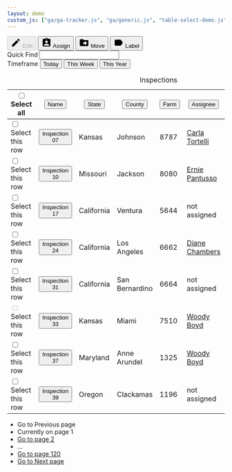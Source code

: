 ```yaml
---
layout: demo
custom_js: ["ga/ga-tracker.js", "ga/generic.js", "table-select-demo.js"]
---
```


<div class="fsa-level@l fsa-level--justify-between fsa-level--align-bottom">
  <div class="fsa-level fsa-level--grow-auto fsa-m-b--s fsa-m-b--none@l">
    <button class="fsa-btn fsa-btn--secondary fsa-btn--fill fsa-btn--small" type="button" disabled=""><svg class="fsa-icon fsa-icon--size-1" aria-hidden="true" focusable="false" role="img" xmlns="http://www.w3.org/2000/svg" width="24" height="24" viewBox="0 0 24 24"><path d="M3 17.25V21h3.75L17.81 9.94l-3.75-3.75L3 17.25zM20.71 7.04c.39-.39.39-1.02 0-1.41l-2.34-2.34c-.39-.39-1.02-.39-1.41 0l-1.83 1.83 3.75 3.75 1.83-1.83z"/></svg> <span class="fsa-sr-only@xs-only">Edit</span></button>
    <button class="fsa-btn fsa-btn--secondary fsa-btn--fill fsa-btn--small" type="button"><svg class="fsa-icon fsa-icon--size-1" aria-hidden="true" focusable="false" role="img" xmlns="http://www.w3.org/2000/svg" width="24" height="24" viewBox="0 0 24 24"><path d="M19 3h-4.18C14.4 1.84 13.3 1 12 1c-1.3 0-2.4.84-2.82 2H5c-1.1 0-2 .9-2 2v14c0 1.1.9 2 2 2h14c1.1 0 2-.9 2-2V5c0-1.1-.9-2-2-2zm-7 0c.55 0 1 .45 1 1s-.45 1-1 1-1-.45-1-1 .45-1 1-1zm0 4c1.66 0 3 1.34 3 3s-1.34 3-3 3-3-1.34-3-3 1.34-3 3-3zm6 12H6v-1.4c0-2 4-3.1 6-3.1s6 1.1 6 3.1V19z"/></svg> <span class="fsa-sr-only@xs-only">Assign</span></button>
    <button class="fsa-btn fsa-btn--secondary fsa-btn--fill fsa-btn--small" type="button"><svg class="fsa-icon fsa-icon--size-1" aria-hidden="true" focusable="false" role="img" xmlns="http://www.w3.org/2000/svg" width="24" height="24" viewBox="0 0 24 24"><path d="M20 6h-8l-2-2H4c-1.1 0-2 .9-2 2v12c0 1.1.9 2 2 2h16c1.1 0 2-.9 2-2V8c0-1.1-.9-2-2-2zm-6 12v-3h-4v-4h4V8l5 5-5 5z"/></svg> <span class="fsa-sr-only@xs-only">Move</span></button>
    <button class="fsa-btn fsa-btn--secondary fsa-btn--fill fsa-btn--small" type="button"><svg class="fsa-icon fsa-icon--size-1" aria-hidden="true" focusable="false" role="img" xmlns="http://www.w3.org/2000/svg" width="24" height="24" viewBox="0 0 24 24"><path d="M17.63 5.84C17.27 5.33 16.67 5 16 5L5 5.01C3.9 5.01 3 5.9 3 7v10c0 1.1.9 1.99 2 1.99L16 19c.67 0 1.27-.33 1.63-.84L22 12l-4.37-6.16z"/></svg> <span class="fsa-sr-only@xs-only">Label</span></button>
  </div>
  <div class="fsa-show@m fsa-level fsa-level--grow-auto">
    <div>
      <label for="lorem_find" class="fsa-text-size--2">Quick Find</label>
      <input type="text" class="fsa-input fsa-input--small fsa-input--fill" id="lorem_find">
    </div>
    <div>
      <span class="fsa-text-size--2" id="lorem_timeframe">Timeframe</span>
      <span class="fsa-btn-group fsa-btn-group--small fsa-btn-group--fill" role="group" aria-labeledby="lorem_timeframe">
        <button class="fsa-btn-group__item fsa-btn-group__item--active" aria-selected="true" type="button">Today</button>
        <button class="fsa-btn-group__item" type="button">This Week</button>
        <button class="fsa-btn-group__item" type="button">This Year</button>
      </span>
    </div>
  </div>
</div>
<table class="fsa-table fsa-table--borderless fsa-table--responsive fsa-table--responsive-horizontal fsa-m-t--s">
  <caption class="sr-only">Inspections</caption>
  <thead>
    <tr>
      <th class="fsa-table__th--sticky fsa-table__th--select">
        <span>
          <input class="fsa-checkbox fsa-checkbox--solo" data-behavior="select-table-all" id="inpections__select-all" type="checkbox" name="inpections__select-all" value="Select all">
          <label for="inpections__select-all" title="Select all"><span class="sr-only">Select all</span></label>
        </span>
      </th>
      <th class="fsa-table__th--sticky" aria-sort="ascending">
        <button type="button" class="fsa-table__sort fsa-table__sort--ascending">Name</button>
      </th>
      <th class="fsa-table__th--sticky">
        <button type="button" class="fsa-table__sort">State</button>
      </th>
      <th class="fsa-table__th--sticky">
        <button type="button" class="fsa-table__sort">County</button>
      </th>
      <th class="fsa-table__th--sticky">
        <button type="button" class="fsa-table__sort">Farm</button>
      </th>
      <th class="fsa-table__th--sticky">
        <button type="button" class="fsa-table__sort">Assignee</button>
      </th>
      <th class="fsa-table__th--sticky">
        <button type="button" class="fsa-table__sort">Due Date</button>
      </th>
      <th class="fsa-table__th--sticky">
        <button type="button" class="fsa-table__sort">Status</button>
      </th>
    </tr>
  </thead>
  <tbody>
    <tr>
      <td aria-label="Select">
        <span>
          <input class="fsa-checkbox fsa-checkbox--solo" data-behavior="select-table-row" id="inpections__select-inspection--07" type="checkbox" name="inpections__select-inspection--07" value="07">
          <label for="inpections__select-inspection--07"><span class="sr-only">Select this row</span></label>
        </span>
      </td>
      <td aria-label="Inspection Number">
        <strong>
          <button type="button" class="fsa-btn fsa-btn--flat">Inspection 07</button>
        </strong>
      </td>
      <td aria-label="State">Kansas</td>
      <td aria-label="County">Johnson</td>
      <td aria-label="Farm Number">8787</td>
      <td aria-label="Assigned to"><a href="link.html">Carla Tortelli</a></td>
      <td aria-label="Due Date">
        <time datetime="2018-08-05">08/05/2018</time>
      </td>
      <td aria-label="Status">
        <div><span class="fsa-label fsa-label--neutral">Assigned</span></div>
      </td>
    </tr>
    <tr>
      <td aria-label="Select">
        <span>
          <input class="fsa-checkbox fsa-checkbox--solo" data-behavior="select-table-row" id="inpections__select-inspection--10" type="checkbox" name="inpections__select-inspection--10" value="10">
          <label for="inpections__select-inspection--10"><span class="sr-only">Select this row</span></label>
        </span>
      </td>
      <td aria-label="Inspection Number">
        <strong>
          <button type="button" class="fsa-btn fsa-btn--flat">Inspection 10</button>
        </strong>
      </td>
      <td aria-label="State">Missouri</td>
      <td aria-label="County">Jackson</td>
      <td aria-label="Farm Number">8080</td>
      <td aria-label="Assigned to"><a href="link.html">Ernie Pantusso</a></td>
      <td aria-label="Due Date">
        <time datetime="2018-10-01">10/01/2018</time>
      </td>
      <td aria-label="Status">
        <div><span class="fsa-label fsa-label--alert">Rejected</span></div>
      </td>
    </tr>
    <tr>
      <td aria-label="Select">
        <span>
          <input class="fsa-checkbox fsa-checkbox--solo" data-behavior="select-table-row" id="inpections__select-inspection--17" type="checkbox" name="inpections__select-inspection--17" value="17">
          <label for="inpections__select-inspection--17"><span class="sr-only">Select this row</span></label>
        </span>
      </td>
      <td aria-label="Inspection Number">
        <strong>
          <button type="button" class="fsa-btn fsa-btn--flat">Inspection 17</button>
        </strong>
      </td>
      <td aria-label="State">California</td>
      <td aria-label="County">Ventura</td>
      <td aria-label="Farm Number">5644</td>
      <td aria-label="Assigned to"><span class="sr-only">not assigned</span></td>
      <td aria-label="Due Date">
        <time datetime="2018-11-10">11/10/2018</time>
      </td>
      <td aria-label="Status">
        <div><span class="fsa-label">Not Started</span></div>
      </td>
    </tr>
    <tr>
      <td aria-label="Select">
        <span>
          <input class="fsa-checkbox fsa-checkbox--solo" data-behavior="select-table-row" id="inpections__select-inspection--24" type="checkbox" name="inpections__select-inspection--24" value="24">
          <label for="inpections__select-inspection--24"><span class="sr-only">Select this row</span></label>
        </span>
      </td>
      <td aria-label="Inspection Number">
        <strong>
          <button type="button" class="fsa-btn fsa-btn--flat">Inspection 24</button>
        </strong>
      </td>
      <td aria-label="State">California</td>
      <td aria-label="County">Los Angeles</td>
      <td aria-label="Farm Number">6662</td>
      <td aria-label="Assigned to"><a href="link.html">Diane Chambers</a></td>
      <td aria-label="Due Date">
        <time datetime="2018-11-16">11/16/2018</time>
      </td>
      <td aria-label="Status">
        <div><span class="fsa-label fsa-label--general">In Progress</span></div>
      </td>
    </tr>
    <tr>
      <td aria-label="Select">
        <span>
          <input class="fsa-checkbox fsa-checkbox--solo" data-behavior="select-table-row" id="inpections__select-inspection--31" type="checkbox" name="inpections__select-inspection--31" value="31">
          <label for="inpections__select-inspection--31"><span class="sr-only">Select this row</span></label>
        </span>
      </td>
      <td aria-label="Inspection Number">
        <strong>
          <button type="button" class="fsa-btn fsa-btn--flat">Inspection 31</button>
        </strong>
      </td>
      <td aria-label="State">California</td>
      <td aria-label="County">San Bernardino</td>
      <td aria-label="Farm Number">6664</td>
      <td aria-label="Assigned to"><span class="sr-only">not assigned</span></td>
      <td aria-label="Due Date">
        <time datetime="2018-10-07">10/07/2018</time>
      </td>
      <td aria-label="Status">
        <div><span class="fsa-label fsa-label--warning">On Hold</span></div>
      </td>
    </tr>
    <tr>
      <td aria-label="Select">
        <span>
          <input disabled="disabled" class="fsa-checkbox fsa-checkbox--solo" id="inpections__select-inspection--33" type="checkbox" name="inpections__select-inspection--33" value="33">
          <label for="inpections__select-inspection--33"><span class="sr-only">Select this row</span></label>
        </span>
      </td>
      <td aria-label="Inspection Number">
        <strong>
          <button type="button" class="fsa-btn fsa-btn--flat">Inspection 33</button>
        </strong>
      </td>
      <td aria-label="State">Kansas</td>
      <td aria-label="County">Miami</td>
      <td aria-label="Farm Number">7510</td>
      <td aria-label="Assigned to"><a href="link.html">Woody Boyd</a></td>
      <td aria-label="Due Date">
        <time datetime="2018-10-05">10/05/2018</time>
      </td>
      <td aria-label="Status">
        <div><span class="fsa-label fsa-label--success">Complete</span></div>
      </td>
    </tr>
    <tr>
      <td aria-label="Select">
        <span>
          <input class="fsa-checkbox fsa-checkbox--solo" data-behavior="select-table-row" id="inpections__select-inspection--37" type="checkbox" name="inpections__select-inspection--37" value="37">
          <label for="inpections__select-inspection--37"><span class="sr-only">Select this row</span></label>
        </span>
      </td>
      <td aria-label="Inspection Number">
        <strong>
          <button type="button" class="fsa-btn fsa-btn--flat">Inspection 37</button>
        </strong>
      </td>
      <td aria-label="State">Maryland</td>
      <td aria-label="County">Anne Arundel</td>
      <td aria-label="Farm Number">1325</td>
      <td aria-label="Assigned to"><a href="link.html">Woody Boyd</a></td>
      <td aria-label="Due Date">
        <time datetime="2019-05-05">05/05/2019</time>
      </td>
      <td aria-label="Status">
        <div><span class="fsa-label fsa-label--general">In Progress</span></div>
      </td>
    </tr>
    <tr>
      <td aria-label="Select">
        <span>
          <input class="fsa-checkbox fsa-checkbox--solo" data-behavior="select-table-row" id="inpections__select-inspection--39" type="checkbox" name="inpections__select-inspection--39" value="39">
          <label for="inpections__select-inspection--39"><span class="sr-only">Select this row</span></label>
        </span>
      </td>
      <td aria-label="Inspection Number">
        <strong>
          <button type="button" class="fsa-btn fsa-btn--flat">Inspection 39</button>
        </strong>
      </td>
      <td aria-label="State">Oregon</td>
      <td aria-label="County">Clackamas </td>
      <td aria-label="Farm Number">1196</td>
      <td aria-label="Assigned to"><span class="sr-only">not assigned</span></td>
      <td aria-label="Due Date">
        <time datetime="2019-05-05">05/05/2019</time>
      </td>
      <td aria-label="Status">
        <div><span class="fsa-label">Not Started</span></div>
      </td>
    </tr>
  </tbody>
</table>
<nav aria-label="Pagination">
  <div class="fsa-pagination" data-current="1" data-total="120">
    <ul class="fsa-pagination__list">
      <li class="fsa-pagination__item fsa-pagination__item--previous" aria-hidden="true">
        <span class="fsa-pagination__label fsa-pagination__label--previous fsa-pagination__label--disabled"><span class="fsa-sr-only">Go to</span> Previous <span class="fsa-sr-only">page</span></span>
      </li>
      <li class="fsa-pagination__item">
        <span class="fsa-pagination__label fsa-pagination__label--current" aria-current="step"><span class="fsa-sr-only">Currently on page</span> 1</span>
      </li>
      <li class="fsa-pagination__item">
        <a class="fsa-pagination__label" href="link.html"><span class="fsa-sr-only">Go to page</span> 2</a>
      </li>
      <li class="fsa-pagination__item" aria-hidden="true">
        <span class="fsa-pagination__label">…</span>
      </li>
      <li class="fsa-pagination__item">
        <a class="fsa-pagination__label" href="link.html"><span class="fsa-sr-only">Go to page</span> 120</a>
      </li>
      <li class="fsa-pagination__item fsa-pagination__item--next">
        <a class="fsa-pagination__label fsa-pagination__label--next" href="link.html"><span class="fsa-sr-only">Go to</span> Next <span class="fsa-sr-only">page</span></a>
      </li>
    </ul>
  </div>
</nav>
